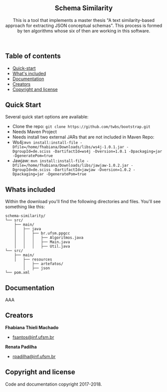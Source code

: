 <p align="center">
  
  <h2 align="center">Schema Similarity</h2>

  <p align="center">
    This is a tool that implements a master thesis "A text similarity-based approach for extracting JSON conceptual schemas". This process is formed by ten algorithms whose six of then are working in this software.
  </p>
</p>

<br>

## Table of contents

- [Quick-start](#quick-start)
- [What's included](#whats-included)
- [Documentation](#documentation)
- [Creators](#creators)
- [Copyright and license](#copyright-and-license)

## Quick Start

Several quick start options are available:

- Clone the repo: `git clone https://github.com/twbs/bootstrap.git`
- Needs Maven Project
- Needs install two external JARs that are not included in Maven Repo:
- Ws4j:`mvn install:install-file -Dfile=/home/fhabiana/Downloads/libs/ws4j-1.0.1.jar -DgroupId=de.sciss -DartifactId=ws4j -Dversion=1.0.1 -Dpackaging=jar -DgeneratePom=true`
- Jawjaw: `mvn install:install-file -Dfile=/home/fhabiana/Downloads/libs/jawjaw-1.0.2.jar -DgroupId=de.sciss -DartifactId=jawjaw -Dversion=1.0.2 -Dpackaging=jar -DgeneratePom=true`

## Whats included

Within the download you'll find the following directories and files. You'll see something like this:

```
schema-similarity/
└── src/
    ├── main/
    │   ├── java
    │   │   ├── br.ufsm.ppgcc
    │   │   │   ├── Algoritmos.java
    │   │   │   ├── Main.java
    │   │   │   ├── Util.java
└── src/
    ├── main/
    │   ├── resources
        │   ├── artefatos/
        │   ├── json
└── pom.xml
```

## Documentation

AAA

## Creators

**Fhabiana Thieli Machado**

- <fsantos@inf.ufsm.br>

**Renata Padilha**

- <rpadilha@inf.ufsm.br>


## Copyright and license

Code and documentation copyright 2017-2018.
